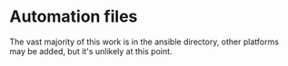 # Automation files
The vast majority of this work is in the ansible directory, other platforms may be added, but it's unlikely at this point.
